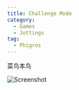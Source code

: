 ```yaml
---
title: Challenge Mode
category:
  - Games
  - Jottings
tag:
  - Phigros
---
```


菜鸟本鸟

![Screenshot](//res.cloudinary.com/liblaf/image/upload/v1677215504/2023/02/24/20230224-1677215501.png)
